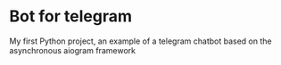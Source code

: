 # Bot for telegram
My first Python project, an example of a telegram chatbot based
on the asynchronous aiogram framework
